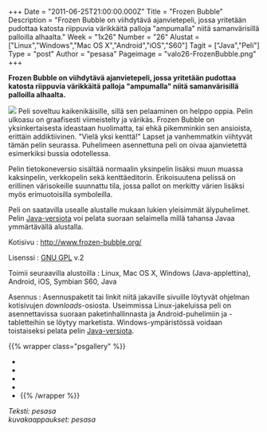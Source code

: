+++
Date = "2011-06-25T21:00:00.000Z"
Title = "Frozen Bubble"
Description = "Frozen Bubble on viihdytävä ajanvietepeli, jossa yritetään pudottaa katosta riippuvia värikkäitä palloja \"ampumalla\" niitä samanvärisillä palloilla alhaalta."
Week = "1x26"
Number = "26"
Alustat = ["Linux","Windows","Mac OS X","Android","iOS","S60"]
Tagit = ["Java","Peli"]
Type = "post"
Author = "pesasa"
Pageimage = "valo26-FrozenBubble.png"
+++


**Frozen Bubble on viihdytävä ajanvietepeli, jossa yritetään pudottaa
katosta riippuvia värikkäitä palloja "ampumalla" niitä samanvärisillä
palloilla alhaalta.**

![ ](/images/valo26-FrozenBubble.png "fig:valo26-FrozenBubble.png") Peli soveltuu
kaikenikäisille, sillä sen pelaaminen on helppo oppia. Pelin ulkoasu on
graafisesti viimeistelty ja värikäs. Frozen Bubble on yksinkertaisesta
ideastaan huolimatta, tai ehkä pikemminkin sen ansioista, erittäin
addiktiivinen. "Vielä yksi kenttä!" Lapset ja vanhemmatkin viihtyvät
tämän pelin seurassa. Puhelimeen asennettuna peli on oivaa ajanvietettä
esimerkiksi bussia odotellessa.

Pelin tietokoneversio sisältää normaalin yksinpelin lisäksi muun muassa
kaksinpelin, verkkopelin sekä kenttäeditorin. Erikoisuutena pelissä on
erillinen värisokeille suunnattu tila, jossa pallot on merkitty värien
lisäksi myös erimuotoisilla symboleilla.

Peli on saatavilla usealle alustalle mukaan lukien yleisimmät
älypuhelimet. Pelin [Java-versiota](http://glenn.sanson.free.fr/fb/) voi
pelata suoraan selaimella millä tahansa Javaa ymmärtävällä alustalla.

Kotisivu
:   <http://www.frozen-bubble.org/>

Lisenssi
:   [GNU GPL](GNU_GPL) v.2

Toimii seuraavilla alustoilla
:   Linux, Mac OS X, Windows (Java-applettina), Android, iOS, Symbian
    S60, Java

Asennus
:   Asennuspaketit tai linkit niitä jakaville sivuille löytyvät ohjelman
    kotisivujen *downloads*-osiosta. Useimmissa Linux-jakeluissa peli on
    asennettavissa suoraan paketinhallinnasta ja Android-puhelimiin ja
    -tabletteihin se löytyy marketista. Windows-ympäristössä voidaan
    toistaiseksi pelata pelin
    [Java-versiota](http://glenn.sanson.free.fr/fb/).

{{% wrapper class="psgallery" %}}
-   [ ](/images/FrozenBubble-1.png)
-   [ ](/images/FrozenBubble-2.png)
-   [ ](/images/FrozenBubble-3.png)
-   [ ](/images/FrozenBubble-4.png)
-   [ ](/images/FrozenBubble-5.png)
{{% /wrapper %}}

*Teksti: pesasa* <br />
*kuvakaappaukset: pesasa*

